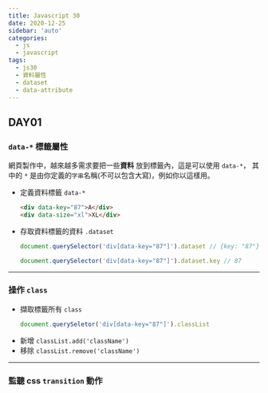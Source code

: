 ```yaml
---
title: Javascript 30
date: 2020-12-25
sidebar: 'auto'
categories:
  - js
  - javascript
tags:
  - js30
  - 資料屬性
  - dataset
  - data-attribute
---
```


## DAY01

### `data-*` 標籤屬性

網頁製作中，越來越多需求要把一些**資料** 放到標籤內，這是可以使用 `data-*`，
其中的 `*` 是由你定義的`字串`名稱(不可以包含大寫)，例如你以這樣用。

- 定義資料標籤 `data-*`

  ```html
  <div data-key="87">A</div>
  <div data-size="xl">XL</div>
  ```

- 存取資料標籤的資料 `.dataset`

  ```js
  document.querySelector('div[data-key="87"]').dataset // {key: "87"}

  document.querySelector('div[data-key="87"]').dataset.key // 87
  ```

---

### 操作 `class`

- 擷取標籤所有 `class`
  ```js
  document.querySeletor('div[data-key="87"]').classList
  ```
- 新增 `classList.add('className')`
- 移除 `classList.remove('className')`

---

### 監聽 **css** `transition` 動作

```css
```
